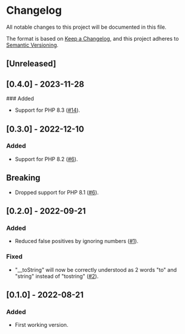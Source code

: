 # Changelog

All notable changes to this project will be documented in this file.

The format is based on [Keep a Changelog](https://keepachangelog.com/en/1.0.0/),
and this project adheres to [Semantic Versioning](https://semver.org/spec/v2.0.0.html).

## [Unreleased]

## [0.4.0] - 2023-11-28

### Added

- Support for PHP 8.3 ([#14](https://github.com/khalyomede/php-typo/issues/14)).

## [0.3.0] - 2022-12-10

### Added

- Support for PHP 8.2 ([#6](https://github.com/khalyomede/php-typo/issues/6)).

## Breaking

- Dropped support for PHP 8.1 ([#6](https://github.com/khalyomede/php-typo/issues/6)).

## [0.2.0] - 2022-09-21

### Added

- Reduced false positives by ignoring numbers ([#1](https://github.com/khalyomede/php-typo/issues/1)).

### Fixed

- "__toString" will now be correctly understood as 2 words "to" and "string" instead of "tostring" ([#2](https://github.com/khalyomede/php-typo/issues/2)).

## [0.1.0] - 2022-08-21

### Added

- First working version.
